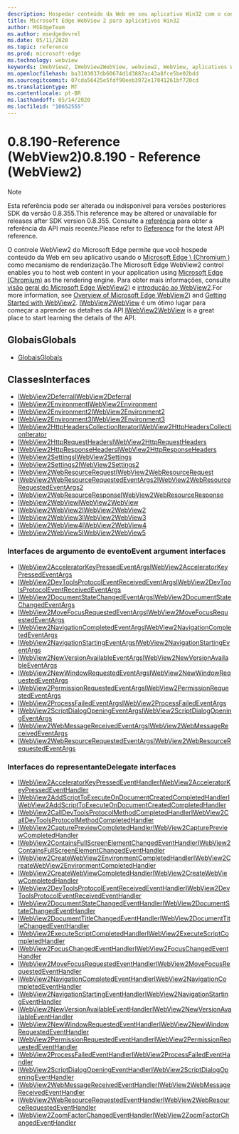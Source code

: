 ```yaml
---
description: Hospedar conteúdo da Web em seu aplicativo Win32 com o controle Microsoft Edge WebView 2
title: Microsoft Edge WebView 2 para aplicativos Win32
author: MSEdgeTeam
ms.author: msedgedevrel
ms.date: 05/11/2020
ms.topic: reference
ms.prod: microsoft-edge
ms.technology: webview
keywords: IWebView2, IWebView2WebView, webview2, WebView, aplicativos Win32, Win32, Edge, ICoreWebView2, ICoreWebView2Host, controle do navegador, HTML Edge
ms.openlocfilehash: ba3103037db60674d1d3887ac43a8fce5be02bdd
ms.sourcegitcommit: 07cda56425e5fdf90eeb3972e17041261bf720cd
ms.translationtype: MT
ms.contentlocale: pt-BR
ms.lasthandoff: 05/14/2020
ms.locfileid: "10652555"
---
```

# <span data-ttu-id="b55a7-104">0.8.190-Reference (WebView2)</span><span class="sxs-lookup"><span data-stu-id="b55a7-104">0.8.190 - Reference (WebView2)</span></span>  

> [!NOTE]
> <span data-ttu-id="b55a7-105">Esta referência pode ser alterada ou indisponível para versões posteriores SDK da versão 0.8.355.</span><span class="sxs-lookup"><span data-stu-id="b55a7-105">This reference may be altered or unavailable for releases after SDK version 0.8.355.</span></span>  <span data-ttu-id="b55a7-106">Consulte a [referência](../../webview2-api-reference.md) para obter a referência da API mais recente.</span><span class="sxs-lookup"><span data-stu-id="b55a7-106">Please refer to [Reference](../../webview2-api-reference.md) for the latest API reference.</span></span>

<span data-ttu-id="b55a7-107">O controle WebView2 do Microsoft Edge permite que você hospede conteúdo da Web em seu aplicativo usando o [Microsoft Edge \ (Chromium \)](https://www.microsoftedgeinsider.com) como mecanismo de renderização.</span><span class="sxs-lookup"><span data-stu-id="b55a7-107">The Microsoft Edge WebView2 control enables you to host web content in your application using [Microsoft Edge \(Chromium\)](https://www.microsoftedgeinsider.com) as the rendering engine.</span></span>  <span data-ttu-id="b55a7-108">Para obter mais informações, consulte [visão geral do Microsoft Edge WebView2](../../index.md)) e [introdução ao WebView2](../../gettingstarted/win32.md).</span><span class="sxs-lookup"><span data-stu-id="b55a7-108">For more information, see [Overview of Microsoft Edge WebView2](../../index.md)) and [Getting Started with WebView2](../../gettingstarted/win32.md).</span></span>  <span data-ttu-id="b55a7-109">[IWebView2WebView](0-8-190/IWebView2WebView.md) é um ótimo lugar para começar a aprender os detalhes da API.</span><span class="sxs-lookup"><span data-stu-id="b55a7-109">[IWebView2WebView](0-8-190/IWebView2WebView.md) is a great place to start learning the details of the API.</span></span>  

## <span data-ttu-id="b55a7-110">Globais</span><span class="sxs-lookup"><span data-stu-id="b55a7-110">Globals</span></span>  

*   [<span data-ttu-id="b55a7-111">Globais</span><span class="sxs-lookup"><span data-stu-id="b55a7-111">Globals</span></span>](0-8-190/webview2-idl.md)  

## <span data-ttu-id="b55a7-112">Classes</span><span class="sxs-lookup"><span data-stu-id="b55a7-112">Interfaces</span></span>  
*   [<span data-ttu-id="b55a7-113">IWebView2Deferral</span><span class="sxs-lookup"><span data-stu-id="b55a7-113">IWebView2Deferral</span></span>](0-8-190/IWebView2Deferral.md)
*   [<span data-ttu-id="b55a7-114">IWebView2Environment</span><span class="sxs-lookup"><span data-stu-id="b55a7-114">IWebView2Environment</span></span>](0-8-190/IWebView2Environment.md)
*   [<span data-ttu-id="b55a7-115">IWebView2Environment2</span><span class="sxs-lookup"><span data-stu-id="b55a7-115">IWebView2Environment2</span></span>](0-8-190/IWebView2Environment2.md)
*   [<span data-ttu-id="b55a7-116">IWebView2Environment3</span><span class="sxs-lookup"><span data-stu-id="b55a7-116">IWebView2Environment3</span></span>](0-8-190/IWebView2Environment3.md)
*   [<span data-ttu-id="b55a7-117">IWebView2HttpHeadersCollectionIterator</span><span class="sxs-lookup"><span data-stu-id="b55a7-117">IWebView2HttpHeadersCollectionIterator</span></span>](0-8-190/IWebView2HttpHeadersCollectionIterator.md)
*   [<span data-ttu-id="b55a7-118">IWebView2HttpRequestHeaders</span><span class="sxs-lookup"><span data-stu-id="b55a7-118">IWebView2HttpRequestHeaders</span></span>](0-8-190/IWebView2HttpRequestHeaders.md)
*   [<span data-ttu-id="b55a7-119">IWebView2HttpResponseHeaders</span><span class="sxs-lookup"><span data-stu-id="b55a7-119">IWebView2HttpResponseHeaders</span></span>](0-8-190/IWebView2HttpResponseHeaders.md)
*   [<span data-ttu-id="b55a7-120">IWebView2Settings</span><span class="sxs-lookup"><span data-stu-id="b55a7-120">IWebView2Settings</span></span>](0-8-190/IWebView2Settings.md)
*   [<span data-ttu-id="b55a7-121">IWebView2Settings2</span><span class="sxs-lookup"><span data-stu-id="b55a7-121">IWebView2Settings2</span></span>](0-8-190/IWebView2Settings2.md)
*   [<span data-ttu-id="b55a7-122">IWebView2WebResourceRequest</span><span class="sxs-lookup"><span data-stu-id="b55a7-122">IWebView2WebResourceRequest</span></span>](0-8-190/IWebView2WebResourceRequest.md)
*   [<span data-ttu-id="b55a7-123">IWebView2WebResourceRequestedEventArgs2</span><span class="sxs-lookup"><span data-stu-id="b55a7-123">IWebView2WebResourceRequestedEventArgs2</span></span>](0-8-190/IWebView2WebResourceRequestedEventArgs2.md)
*   [<span data-ttu-id="b55a7-124">IWebView2WebResourceResponse</span><span class="sxs-lookup"><span data-stu-id="b55a7-124">IWebView2WebResourceResponse</span></span>](0-8-190/IWebView2WebResourceResponse.md)
*   [<span data-ttu-id="b55a7-125">IWebView2WebView</span><span class="sxs-lookup"><span data-stu-id="b55a7-125">IWebView2WebView</span></span>](0-8-190/IWebView2WebView.md)
*   [<span data-ttu-id="b55a7-126">IWebView2WebView2</span><span class="sxs-lookup"><span data-stu-id="b55a7-126">IWebView2WebView2</span></span>](0-8-190/IWebView2WebView2.md)
*   [<span data-ttu-id="b55a7-127">IWebView2WebView3</span><span class="sxs-lookup"><span data-stu-id="b55a7-127">IWebView2WebView3</span></span>](0-8-190/IWebView2WebView3.md)
*   [<span data-ttu-id="b55a7-128">IWebView2WebView4</span><span class="sxs-lookup"><span data-stu-id="b55a7-128">IWebView2WebView4</span></span>](0-8-190/IWebView2WebView4.md)
*   [<span data-ttu-id="b55a7-129">IWebView2WebView5</span><span class="sxs-lookup"><span data-stu-id="b55a7-129">IWebView2WebView5</span></span>](0-8-190/IWebView2WebView5.md)

### <span data-ttu-id="b55a7-130">Interfaces de argumento de evento</span><span class="sxs-lookup"><span data-stu-id="b55a7-130">Event argument interfaces</span></span>

*   [<span data-ttu-id="b55a7-131">IWebView2AcceleratorKeyPressedEventArgs</span><span class="sxs-lookup"><span data-stu-id="b55a7-131">IWebView2AcceleratorKeyPressedEventArgs</span></span>](0-8-190/IWebView2AcceleratorKeyPressedEventArgs.md)
*   [<span data-ttu-id="b55a7-132">IWebView2DevToolsProtocolEventReceivedEventArgs</span><span class="sxs-lookup"><span data-stu-id="b55a7-132">IWebView2DevToolsProtocolEventReceivedEventArgs</span></span>](0-8-190/IWebView2DevToolsProtocolEventReceivedEventArgs.md)
*   [<span data-ttu-id="b55a7-133">IWebView2DocumentStateChangedEventArgs</span><span class="sxs-lookup"><span data-stu-id="b55a7-133">IWebView2DocumentStateChangedEventArgs</span></span>](0-8-190/IWebView2DocumentStateChangedEventArgs.md)
*   [<span data-ttu-id="b55a7-134">IWebView2MoveFocusRequestedEventArgs</span><span class="sxs-lookup"><span data-stu-id="b55a7-134">IWebView2MoveFocusRequestedEventArgs</span></span>](0-8-190/IWebView2MoveFocusRequestedEventArgs.md)
*   [<span data-ttu-id="b55a7-135">IWebView2NavigationCompletedEventArgs</span><span class="sxs-lookup"><span data-stu-id="b55a7-135">IWebView2NavigationCompletedEventArgs</span></span>](0-8-190/IWebView2NavigationCompletedEventArgs.md)
*   [<span data-ttu-id="b55a7-136">IWebView2NavigationStartingEventArgs</span><span class="sxs-lookup"><span data-stu-id="b55a7-136">IWebView2NavigationStartingEventArgs</span></span>](0-8-190/IWebView2NavigationStartingEventArgs.md)
*   [<span data-ttu-id="b55a7-137">IWebView2NewVersionAvailableEventArgs</span><span class="sxs-lookup"><span data-stu-id="b55a7-137">IWebView2NewVersionAvailableEventArgs</span></span>](0-8-190/IWebView2NewVersionAvailableEventArgs.md)
*   [<span data-ttu-id="b55a7-138">IWebView2NewWindowRequestedEventArgs</span><span class="sxs-lookup"><span data-stu-id="b55a7-138">IWebView2NewWindowRequestedEventArgs</span></span>](0-8-190/IWebView2NewWindowRequestedEventArgs.md)
*   [<span data-ttu-id="b55a7-139">IWebView2PermissionRequestedEventArgs</span><span class="sxs-lookup"><span data-stu-id="b55a7-139">IWebView2PermissionRequestedEventArgs</span></span>](0-8-190/IWebView2PermissionRequestedEventArgs.md)
*   [<span data-ttu-id="b55a7-140">IWebView2ProcessFailedEventArgs</span><span class="sxs-lookup"><span data-stu-id="b55a7-140">IWebView2ProcessFailedEventArgs</span></span>](0-8-190/IWebView2ProcessFailedEventArgs.md)
*   [<span data-ttu-id="b55a7-141">IWebView2ScriptDialogOpeningEventArgs</span><span class="sxs-lookup"><span data-stu-id="b55a7-141">IWebView2ScriptDialogOpeningEventArgs</span></span>](0-8-190/IWebView2ScriptDialogOpeningEventArgs.md)
*   [<span data-ttu-id="b55a7-142">IWebView2WebMessageReceivedEventArgs</span><span class="sxs-lookup"><span data-stu-id="b55a7-142">IWebView2WebMessageReceivedEventArgs</span></span>](0-8-190/IWebView2WebMessageReceivedEventArgs.md)
*   [<span data-ttu-id="b55a7-143">IWebView2WebResourceRequestedEventArgs</span><span class="sxs-lookup"><span data-stu-id="b55a7-143">IWebView2WebResourceRequestedEventArgs</span></span>](0-8-190/IWebView2WebResourceRequestedEventArgs.md)

### <span data-ttu-id="b55a7-144">Interfaces do representante</span><span class="sxs-lookup"><span data-stu-id="b55a7-144">Delegate interfaces</span></span>

*   [<span data-ttu-id="b55a7-145">IWebView2AcceleratorKeyPressedEventHandler</span><span class="sxs-lookup"><span data-stu-id="b55a7-145">IWebView2AcceleratorKeyPressedEventHandler</span></span>](0-8-190/IWebView2AcceleratorKeyPressedEventHandler.md)
*   [<span data-ttu-id="b55a7-146">IWebView2AddScriptToExecuteOnDocumentCreatedCompletedHandler</span><span class="sxs-lookup"><span data-stu-id="b55a7-146">IWebView2AddScriptToExecuteOnDocumentCreatedCompletedHandler</span></span>](0-8-190/IWebView2AddScriptToExecuteOnDocumentCreatedCompletedHandler.md)
*   [<span data-ttu-id="b55a7-147">IWebView2CallDevToolsProtocolMethodCompletedHandler</span><span class="sxs-lookup"><span data-stu-id="b55a7-147">IWebView2CallDevToolsProtocolMethodCompletedHandler</span></span>](0-8-190/IWebView2CallDevToolsProtocolMethodCompletedHandler.md)
*   [<span data-ttu-id="b55a7-148">IWebView2CapturePreviewCompletedHandler</span><span class="sxs-lookup"><span data-stu-id="b55a7-148">IWebView2CapturePreviewCompletedHandler</span></span>](0-8-190/IWebView2CapturePreviewCompletedHandler.md)
*   [<span data-ttu-id="b55a7-149">IWebView2ContainsFullScreenElementChangedEventHandler</span><span class="sxs-lookup"><span data-stu-id="b55a7-149">IWebView2ContainsFullScreenElementChangedEventHandler</span></span>](0-8-190/IWebView2ContainsFullScreenElementChangedEventHandler.md)
*   [<span data-ttu-id="b55a7-150">IWebView2CreateWebView2EnvironmentCompletedHandler</span><span class="sxs-lookup"><span data-stu-id="b55a7-150">IWebView2CreateWebView2EnvironmentCompletedHandler</span></span>](0-8-190/IWebView2CreateWebView2EnvironmentCompletedHandler.md)
*   [<span data-ttu-id="b55a7-151">IWebView2CreateWebViewCompletedHandler</span><span class="sxs-lookup"><span data-stu-id="b55a7-151">IWebView2CreateWebViewCompletedHandler</span></span>](0-8-190/IWebView2CreateWebViewCompletedHandler.md)
*   [<span data-ttu-id="b55a7-152">IWebView2DevToolsProtocolEventReceivedEventHandler</span><span class="sxs-lookup"><span data-stu-id="b55a7-152">IWebView2DevToolsProtocolEventReceivedEventHandler</span></span>](0-8-190/IWebView2DevToolsProtocolEventReceivedEventHandler.md)
*   [<span data-ttu-id="b55a7-153">IWebView2DocumentStateChangedEventHandler</span><span class="sxs-lookup"><span data-stu-id="b55a7-153">IWebView2DocumentStateChangedEventHandler</span></span>](0-8-190/IWebView2DocumentStateChangedEventHandler.md)
*   [<span data-ttu-id="b55a7-154">IWebView2DocumentTitleChangedEventHandler</span><span class="sxs-lookup"><span data-stu-id="b55a7-154">IWebView2DocumentTitleChangedEventHandler</span></span>](0-8-190/IWebView2DocumentTitleChangedEventHandler.md)
*   [<span data-ttu-id="b55a7-155">IWebView2ExecuteScriptCompletedHandler</span><span class="sxs-lookup"><span data-stu-id="b55a7-155">IWebView2ExecuteScriptCompletedHandler</span></span>](0-8-190/IWebView2ExecuteScriptCompletedHandler.md)
*   [<span data-ttu-id="b55a7-156">IWebView2FocusChangedEventHandler</span><span class="sxs-lookup"><span data-stu-id="b55a7-156">IWebView2FocusChangedEventHandler</span></span>](0-8-190/IWebView2FocusChangedEventHandler.md)
*   [<span data-ttu-id="b55a7-157">IWebView2MoveFocusRequestedEventHandler</span><span class="sxs-lookup"><span data-stu-id="b55a7-157">IWebView2MoveFocusRequestedEventHandler</span></span>](0-8-190/IWebView2MoveFocusRequestedEventHandler.md)
*   [<span data-ttu-id="b55a7-158">IWebView2NavigationCompletedEventHandler</span><span class="sxs-lookup"><span data-stu-id="b55a7-158">IWebView2NavigationCompletedEventHandler</span></span>](0-8-190/IWebView2NavigationCompletedEventHandler.md)
*   [<span data-ttu-id="b55a7-159">IWebView2NavigationStartingEventHandler</span><span class="sxs-lookup"><span data-stu-id="b55a7-159">IWebView2NavigationStartingEventHandler</span></span>](0-8-190/IWebView2NavigationStartingEventHandler.md)
*   [<span data-ttu-id="b55a7-160">IWebView2NewVersionAvailableEventHandler</span><span class="sxs-lookup"><span data-stu-id="b55a7-160">IWebView2NewVersionAvailableEventHandler</span></span>](0-8-190/IWebView2NewVersionAvailableEventHandler.md)
*   [<span data-ttu-id="b55a7-161">IWebView2NewWindowRequestedEventHandler</span><span class="sxs-lookup"><span data-stu-id="b55a7-161">IWebView2NewWindowRequestedEventHandler</span></span>](0-8-190/IWebView2NewWindowRequestedEventHandler.md)
*   [<span data-ttu-id="b55a7-162">IWebView2PermissionRequestedEventHandler</span><span class="sxs-lookup"><span data-stu-id="b55a7-162">IWebView2PermissionRequestedEventHandler</span></span>](0-8-190/IWebView2PermissionRequestedEventHandler.md)
*   [<span data-ttu-id="b55a7-163">IWebView2ProcessFailedEventHandler</span><span class="sxs-lookup"><span data-stu-id="b55a7-163">IWebView2ProcessFailedEventHandler</span></span>](0-8-190/IWebView2ProcessFailedEventHandler.md)
*   [<span data-ttu-id="b55a7-164">IWebView2ScriptDialogOpeningEventHandler</span><span class="sxs-lookup"><span data-stu-id="b55a7-164">IWebView2ScriptDialogOpeningEventHandler</span></span>](0-8-190/IWebView2ScriptDialogOpeningEventHandler.md)
*   [<span data-ttu-id="b55a7-165">IWebView2WebMessageReceivedEventHandler</span><span class="sxs-lookup"><span data-stu-id="b55a7-165">IWebView2WebMessageReceivedEventHandler</span></span>](0-8-190/IWebView2WebMessageReceivedEventHandler.md)
*   [<span data-ttu-id="b55a7-166">IWebView2WebResourceRequestedEventHandler</span><span class="sxs-lookup"><span data-stu-id="b55a7-166">IWebView2WebResourceRequestedEventHandler</span></span>](0-8-190/IWebView2WebResourceRequestedEventHandler.md)
*   [<span data-ttu-id="b55a7-167">IWebView2ZoomFactorChangedEventHandler</span><span class="sxs-lookup"><span data-stu-id="b55a7-167">IWebView2ZoomFactorChangedEventHandler</span></span>](0-8-190/IWebView2ZoomFactorChangedEventHandler.md)
